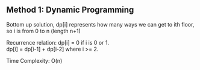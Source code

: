 ## Method 1: Dynamic Programming

Bottom up solution, dp[i] represents how many ways we can get to ith floor, so i is from 0 to n (length n+1) </br>

Recurrence relation:
dp[i] = 0 if i is 0 or 1. </br>
dp[i] = dp[i-1] + dp[i-2] where i >= 2. </br>

Time Complexity: O(n)
